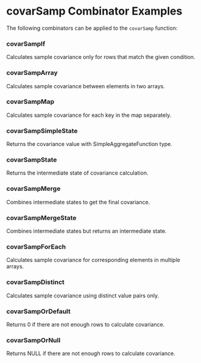 # covarSamp Combinator Examples

The following combinators can be applied to the `covarSamp` function:

### covarSampIf
Calculates sample covariance only for rows that match the given condition.

### covarSampArray
Calculates sample covariance between elements in two arrays.

### covarSampMap
Calculates sample covariance for each key in the map separately.

### covarSampSimpleState
Returns the covariance value with SimpleAggregateFunction type.

### covarSampState
Returns the intermediate state of covariance calculation.

### covarSampMerge
Combines intermediate states to get the final covariance.

### covarSampMergeState
Combines intermediate states but returns an intermediate state.

### covarSampForEach
Calculates sample covariance for corresponding elements in multiple arrays.

### covarSampDistinct
Calculates sample covariance using distinct value pairs only.

### covarSampOrDefault
Returns 0 if there are not enough rows to calculate covariance.

### covarSampOrNull
Returns NULL if there are not enough rows to calculate covariance. 